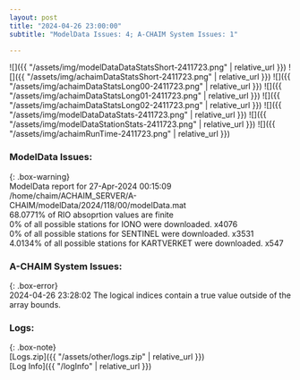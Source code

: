 ```yaml
---
layout: post
title: "2024-04-26 23:00:00"
subtitle: "ModelData Issues: 4; A-CHAIM System Issues: 1"

---
```


![]({{ "/assets/img/modelDataDataStatsShort-2411723.png" | relative_url }})
![]({{ "/assets/img/achaimDataStatsShort-2411723.png" | relative_url }})
![]({{ "/assets/img/achaimDataStatsLong00-2411723.png" | relative_url }})
![]({{ "/assets/img/achaimDataStatsLong01-2411723.png" | relative_url }})
![]({{ "/assets/img/achaimDataStatsLong02-2411723.png" | relative_url }})
![]({{ "/assets/img/modelDataDataStats-2411723.png" | relative_url }})
![]({{ "/assets/img/modelDataStationStats-2411723.png" | relative_url }})
![]({{ "/assets/img/achaimRunTime-2411723.png" | relative_url }})


### ModelData Issues:  
  
{: .box-warning}  
 ModelData report for 27-Apr-2024 00:15:09   
 /home/chaim/ACHAIM_SERVER/A-CHAIM/modelData/2024/118/00/modelData.mat   
 68.0771% of RIO absoprtion values are finite   
 0% of all possible stations for IONO were downloaded. x4076   
 0% of all possible stations for SENTINEL were downloaded. x3531   
 4.0134% of all possible stations for KARTVERKET were downloaded. x547   
  
### A-CHAIM System Issues:  
  
{: .box-error}  
2024-04-26 23:28:02 The logical indices contain a true value outside of the array bounds.  

### Logs:  
  
{: .box-note}  
[Logs.zip]({{ "/assets/other/logs.zip" | relative_url }})  
[Log Info]({{ "/logInfo" | relative_url }})  
